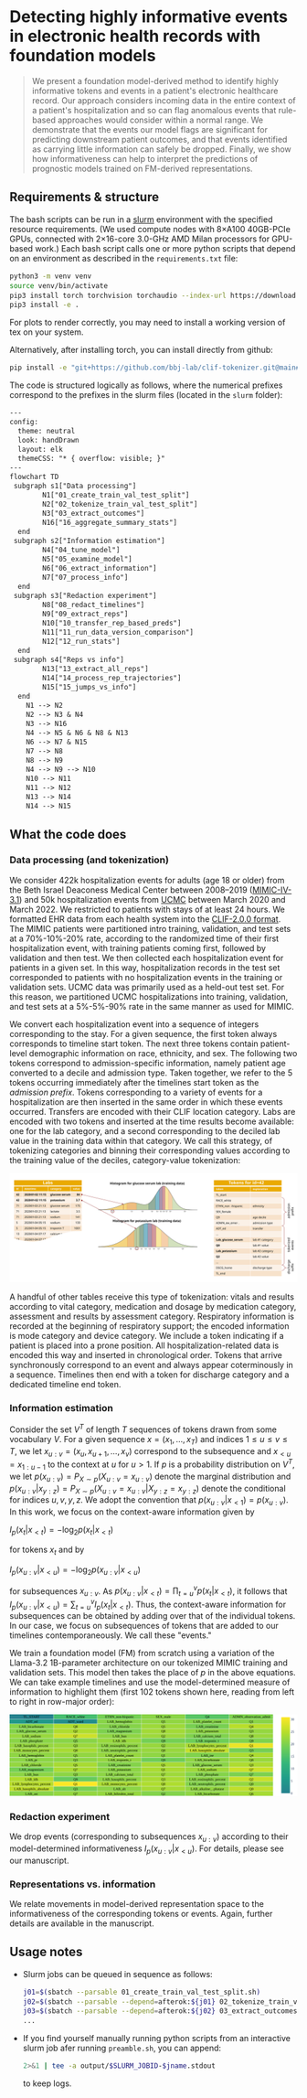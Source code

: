 # Detecting highly informative events in electronic health records with foundation models

> We present a foundation model-derived method to identify highly informative
> tokens and events in a patient's electronic healthcare record. Our approach
> considers incoming data in the entire context of a patient's hospitalization
> and so can flag anomalous events that rule-based approaches would consider
> within a normal range. We demonstrate that the events our model flags are
> significant for predicting downstream patient outcomes, and that events
> identified as carrying little information can safely be dropped. Finally, we
> show how informativeness can help to interpret the predictions of prognostic
> models trained on FM-derived representations.

## Requirements & structure

The bash scripts can be run in a [slurm](https://slurm.schedmd.com) environment
with the specified resource requirements. (We used compute nodes with 8×A100
40GB-PCIe GPUs, connected with 2×16-core 3.0-GHz AMD Milan processors for
GPU-based work.) Each bash script calls one or more python scripts that depend on
an environment as described in the `requirements.txt` file:

```sh
python3 -m venv venv
source venv/bin/activate
pip3 install torch torchvision torchaudio --index-url https://download.pytorch.org/whl/cu128
pip3 install -e .
```

For plots to render correctly, you may need to install a working version of tex
on your system.

Alternatively, after installing torch, you can install directly from github:

```sh
pip install -e "git+https://github.com/bbj-lab/clif-tokenizer.git@main#egg=fms-ehrs"
```

The code is structured logically as follows, where the numerical prefixes
correspond to the prefixes in the slurm files (located in the `slurm` folder):

```mermaid
---
config:
  theme: neutral
  look: handDrawn
  layout: elk
  themeCSS: "* { overflow: visible; }"
---
flowchart TD
 subgraph s1["Data processing"]
        N1["01_create_train_val_test_split"]
        N2["02_tokenize_train_val_test_split"]
        N3["03_extract_outcomes"]
        N16["16_aggregate_summary_stats"]
  end
 subgraph s2["Information estimation"]
        N4["04_tune_model"]
        N5["05_examine_model"]
        N6["06_extract_information"]
        N7["07_process_info"]
  end
 subgraph s3["Redaction experiment"]
        N8["08_redact_timelines"]
        N9["09_extract_reps"]
        N10["10_transfer_rep_based_preds"]
        N11["11_run_data_version_comparison"]
        N12["12_run_stats"]
  end
 subgraph s4["Reps vs info"]
        N13["13_extract_all_reps"]
        N14["14_process_rep_trajectories"]
        N15["15_jumps_vs_info"]
  end
    N1 --> N2
    N2 --> N3 & N4
    N3 --> N16
    N4 --> N5 & N6 & N8 & N13
    N6 --> N7 & N15
    N7 --> N8
    N8 --> N9
    N4 --> N9 --> N10
    N10 --> N11
    N11 --> N12
    N13 --> N14
    N14 --> N15
```

## What the code does

### Data processing (and tokenization)

We consider 422k hospitalization events for adults (age 18 or older) from the
Beth Israel Deaconess Medical Center between 2008–2019
([MIMIC-IV-3.1](https://physionet.org/content/mimiciv/3.1/)) and 50k
hospitalization events from [UCMC](https://www.uchicagomedicine.org) between
March 2020 and March 2022. We restricted to patients with stays of at least 24
hours. We formatted EHR data from each health system into the
[CLIF-2.0.0 format](https://web.archive.org/web/20250711203935/https://clif-consortium.github.io/website/data-dictionary/data-dictionary-2.0.0.html).
The MIMIC patients were partitioned intro training, validation, and test sets at
a 70\%-10\%-20\% rate, according to the randomized time of their first
hospitalization event, with training patients coming first, followed by
validation and then test. We then collected each hospitalization event for
patients in a given set. In this way, hospitalization records in the test set
corresponded to patients with no hospitalization events in the training or
validation sets. UCMC data was primarily used as a held-out test set. For this
reason, we partitioned UCMC hospitalizations into training, validation, and test
sets at a 5\%-5\%-90\% rate in the same manner as used for MIMIC.

We convert each hospitalization event into a sequence of integers corresponding
to the stay. For a given sequence, the first token always corresponds to timeline
start token. The next three tokens contain patient-level demographic information
on race, ethnicity, and sex. The following two tokens correspond to
admission-specific information, namely patient age converted to a decile and
admission type. Taken together, we refer to the 5 tokens occurring immediately
after the timelines start token as the _admission prefix_. Tokens corresponding
to a variety of events for a hospitalization are then inserted in the same order
in which these events occurred. Transfers are encoded with their CLIF location
category. Labs are encoded with two tokens and inserted at the time results
become available: one for the lab category, and a second corresponding to the
deciled lab value in the training data within that category. We call this
strategy, of tokenizing categories and binning their corresponding values
according to the training value of the deciles, category-value tokenization:

![Cat Val Tokenization](./img/schematic.svg)

A handful of other tables receive this type of tokenization: vitals and results
according to vital category, medication and dosage by medication category,
assessment and results by assessment category. Respiratory information is
recorded at the beginning of respiratory support; the encoded information is mode
category and device category. We include a token indicating if a patient is
placed into a prone position. All hospitalization-related data is encoded this
way and inserted in chronological order. Tokens that arrive synchronously
correspond to an event and always appear coterminously in a sequence. Timelines
then end with a token for discharge category and a dedicated timeline end token.

### Information estimation

Consider the set $V^T$ of length $T$ sequences of tokens drawn from some
vocabulary $V$. For a given sequence $x=(x_1,\dotsc, x_T)$ and indices
$1\leq u \leq v \leq T$, we let $x_{u:v}=(x_u, x_{u+1}, \dotsc, x_v)$ correspond
to the subsequence and $x_{<u}=x_{1:u-1}$ to the context at $u$ for $u>1$. If $p$
is a probability distribution on $V^T$, we let
$p(x_{u:v})=P_{X\sim p}(X_{u:v}=x_{u:v})$ denote the marginal distribution and
$p(x_{u:v}|x_{y:z})=P_{X\sim p}(X_{u:v}=x_{u:v}|X_{y:z}=x_{y:z})$ denote the
conditional for indices $u,v,y,z$. We adopt the convention that
$p(x_{u:v} | x_{<1}) = p(x_{u:v})$. In this work, we focus on the context-aware
information given by

$I_p(x_t | x_{<t}) = - \log_{2} p(x_t | x_{<t})$

for tokens $x_t$ and by

$I_p(x_{u:v} | x_{<u}) = - \log_{2} p(x_{u:v} | x_{<u})$

for subsequences $x_{u:v}$. As
$p(x_{u:v}|x_{<t})=\textstyle\prod\nolimits_{t=u}^v p(x_t | x_{<t})$, it follows
that
$I_{p}(x_{u:v} | x_{<u}) = \textstyle\sum\nolimits_{t=u}^v I_{p}(x_t | x_{<t})$.
Thus, the context-aware information for subsequences can be obtained by adding
over that of the individual tokens. In our case, we focus on subsequences of
tokens that are added to our timelines contemporaneously. We call these "events."

We train a foundation model (FM) from scratch using a variation of the Llama-3.2
1B-parameter architecture on our tokenized MIMIC training and validation sets.
This model then takes the place of $p$ in the above equations. We can take
example timelines and use the model-determined measure of information to
highlight them (first 102 tokens shown here, reading from left to right in
row-major order):

![Example highlighted timeline](./img/example_tl.svg)

### Redaction experiment

We drop events (corresponding to subsequences $x_{u:v}$) according to their
model-determined informativeness $I_{p}(x_{u:v} | x_{<u})$. For details, please
see our manuscript.

### Representations vs. information

We relate movements in model-derived representation space to the informativeness
of the corresponding tokens or events. Again, further details are available in
the manuscript.

## Usage notes

-   Slurm jobs can be queued in sequence as follows:

    ```sh
    j01=$(sbatch --parsable 01_create_train_val_test_split.sh)
    j02=$(sbatch --parsable --depend=afterok:${j01} 02_tokenize_train_val_test_split.sh)
    j03=$(sbatch --parsable --depend=afterok:${j02} 03_extract_outcomes.sh)
    ...
    ```

-   If you find yourself manually running python scripts from an interactive slurm
    job afer running `preamble.sh`, you can append:

    ```sh
    2>&1 | tee -a output/$SLURM_JOBID-$jname.stdout
    ```

    to keep logs.

<!--

Format:
```
isort fms_ehrs/
black fms_ehrs/
shfmt -w slurm/
prettier --write --print-width 81 --prose-wrap always *.md
```

Send to randi:
```
rsync -avht \
  --delete \
  --exclude "slurm/output/" \
  --exclude "venv/" \
  --exclude ".idea/" \
  ~/Documents/chicago/fms-ehrs-reps \
  randi:/gpfs/data/bbj-lab/users/burkh4rt
```

Run on randi:
```
systemd-run --scope --user tmux new -s t2q
srun -p tier2q \
  --mem=25GB \
  --time=8:00:00 \
  --job-name=adhoc \
  --pty bash -i
source venv/bin/activate
```

Troubleshoot:
```
systemd-run --scope --user tmux new -s gpuq
srun -p gpuq \
  --gres=gpu:1 \
  --time=8:00:00 \
  --job-name=adhoc \
  --pty bash -i
. venv/bin/activate
jupyter notebook --no-browser --ip=0.0.0.0 --port=8088
ssh -L 8088:localhost:8088 cri22cn401
```

Grab generated plots:
```
rsync -avht \
    randi:/gpfs/data/bbj-lab/users/burkh4rt/figs \
    ~/Downloads
```

Save environment:
```
pip list --format=freeze > requirements.txt
```

Get fonts on randi:
```
mkdir -p ~/.local/share/fonts/CMU
cd ~/.local/share/fonts/CMU
wget https://mirrors.ctan.org/fonts/cm-unicode.zip
unzip cm-unicode.zip
find . -type f \( -iname "*.ttf" -o -iname "*.otf" \) -exec mv {} ~/.local/share/fonts/CMU/ \;
fc-cache -f -v
fc-list | grep -i cmu
```

-->

